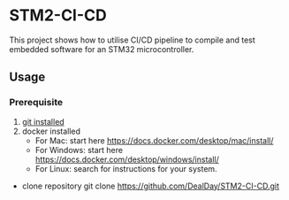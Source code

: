 # STM2-CI-CD
This project shows how to utilise CI/CD pipeline to compile and test embedded software for an STM32 microcontroller. 
## Usage
### Prerequisite
1. [git installed](https://git-scm.com/book/en/v2/Getting-Started-Installing-Git) 
2. docker installed
    - For Mac: start here https://docs.docker.com/desktop/mac/install/
    - For Windows: start here https://docs.docker.com/desktop/windows/install/
    - For Linux: search for instructions for your system.
- clone repository
<tab><tab>git clone https://github.com/DealDay/STM2-CI-CD.git
